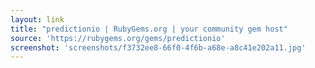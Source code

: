 ```yaml
---
layout: link
title: "predictionio | RubyGems.org | your community gem host"
source: 'https://rubygems.org/gems/predictionio'
screenshot: 'screenshots/f3732ee8-66f0-4f6b-a68e-a8c41e202a11.jpg'
---
```


